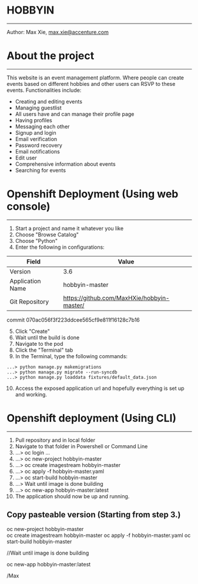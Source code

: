 # HOBBYIN
---------------
Author: Max Xie, max.xie@accenture.com

# About the project
---------------
This website is an event management platform. Where people can create events based on different hobbies and other users can RSVP to these events. Functionalities include:
* Creating and editing events
* Managing guestlist
* All users have and can manage their profile page
* Having profiles
* Messaging each other
* Signup and login
* Email verification
* Password recovery
* Email notifications
* Edit user
* Comprehensive information about events
* Searching for events

# Openshift Deployment (Using web console)
---------------
1. Start a project and name it whatever you like
2. Choose "Browse Catalog"
3. Choose "Python"
4. Enter the following in configurations:

| Field  | Value |
| ------------- | ------------- |
| Version  | 3.6  |
| Application Name  | hobbyin-master  |
| Git Repository  | https://github.com/MaxHXie/hobbyin-master/  |

commit 070ac056f3f223ddcee565cf9e811f16128c7b16

5. Click "Create"
6. Wait until the build is done
7. Navigate to the pod
8. Click the "Terminal" tab
9. In the Terminal, type the following commands:

```
...> python manage.py makemigrations
...> python manage.py migrate --run-syncdb
...> python manage.py loaddata fixtures/default_data.json
```

10. Access the exposed application url and hopefully everything is set up and working.

# Openshift deployment (Using CLI)
---------------
1. Pull repository and in local folder
2. Navigate to that folder in Powershell or Command Line
3. ...> oc login ...
4. ...> oc new-project hobbyin-master
5. ...> oc create imagestream hobbyin-master
6. ...> oc apply -f hobbyin-master.yaml
7. ...> oc start-build hobbyin-master
8. ...> Wait until image is done building
9. ...> oc new-app hobbyin-master:latest
10. The application should now be up and running.

## Copy pasteable version (Starting from step 3.)

oc new-project hobbyin-master<br />
oc create imagestream hobbyin-master
oc apply -f hobbyin-master.yaml
oc start-build hobbyin-master

//Wait until image is done building

oc new-app hobbyin-master:latest


/Max
